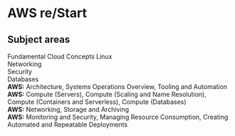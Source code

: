 # AWS re/Start

## Subject areas
Fundamental Cloud Concepts
Linux   
Networking   
Security    
Databases   
**AWS:** Architecture, Systems Operations Overview, Tooling and Automation   
**AWS:** Compute (Servers), Compute (Scaling and Name Resolution), Compute (Containers and Serverless), Compute (Databases)    
**AWS:** Networking, Storage and Archiving   
**AWS:** Monitoring and Security, Managing Resource Consumption, Creating Automated and Repeatable Deployments    
